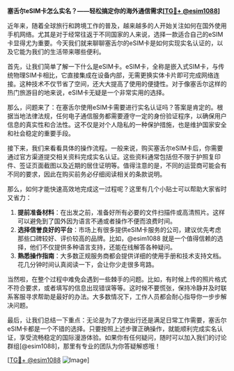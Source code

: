**塞舌尔eSIM卡怎么实名？——轻松搞定你的海外通信需求[[TG💪+ @esim1088](https://t.me/s/esim1088)]**

近年来，随着全球旅行和跨境工作的普及，越来越多的人开始关注如何在国外使用手机网络。尤其是对于经常往返于不同国家的人来说，选择一款适合自己的eSIM卡显得尤为重要。今天我们就来聊聊塞舌尔的eSIM卡是如何实现实名认证的，以及它能为我们的生活带来哪些便利。

首先，让我们简单了解一下什么是eSIM卡。eSIM卡，全称是嵌入式SIM卡，与传统物理SIM卡相比，它直接集成在设备内部，无需更换实体卡片即可完成网络连接。这种技术不仅节省了空间，还大大提高了使用的便捷性。对于像塞舌尔这样的热门旅游目的地来说，eSIM卡无疑是一个非常实用的选择。

那么，问题来了：在塞舌尔使用eSIM卡需要进行实名认证吗？答案是肯定的。根据当地法律法规，任何电子通信服务都需要遵守一定的身份验证程序，以确保用户信息的真实性和合法性。这不仅是对个人隐私的一种保护措施，也是维护国家安全和社会稳定的重要手段。

接下来，我们来看看具体的操作流程。一般来说，购买塞舌尔eSIM卡后，你需要通过官方渠道提交相关资料完成实名认证。这些资料通常包括但不限于护照复印件、签证页面截图以及近期的居住证明等。值得注意的是，不同的运营商可能会有不同的要求，因此在购买前务必仔细阅读相关的条款说明。

那么，如何才能快速高效地完成这一过程呢？这里有几个小贴士可以帮助大家省时又省力：

1. **提前准备材料**：在出发之前，准备好所有必要的文件扫描件或高清照片。这样可以避免到了国外因为语言不通或者操作不便而浪费时间。
2. **选择信誉良好的平台**：市场上有很多提供eSIM卡服务的公司，建议优先考虑那些口碑较好、评价较高的品牌。比如，@esim1088 就是一个值得信赖的选择，他们不仅提供多种语言支持，还能在线解答各种疑问。
3. **熟悉操作指南**：大多数正规服务商都会提供详细的使用手册和技术支持文档。花几分钟时间认真阅读一下，会让你少走很多弯路。

当然啦，在整个过程中难免会遇到一些棘手的问题。比如，有时候上传的照片格式不符合要求，或者填写的信息出现错误等等。这时候不要慌张，保持冷静并及时联系客服寻求帮助是最好的办法。大多数情况下，工作人员都会耐心指导你一步步解决问题。

最后，让我们总结一下重点：无论是为了方便出行还是满足日常工作需要，塞舌尔eSIM卡都是一个不错的选择。只要按照上述步骤正确操作，就能顺利完成实名认证，享受流畅稳定的国际漫游体验。如果你有任何疑问，随时可以加入我们的讨论群组[@esim1088]，那里有专业的团队为你答疑解惑哦！

[[TG💪+ @esim1088](https://t.me/s/esim1088) ![Image](https://i.postimg.cc/4NQfJmqS/Snipaste-2025-05-13-00-14-12.png)]